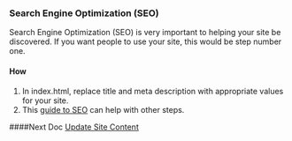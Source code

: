 ### Search Engine Optimization (SEO)  
Search Engine Optimization (SEO) is very important to helping your site be 
discovered.  If you want people to use your site, this would be step number one.

#### How
1. In index.html, replace title and meta description with appropriate values for your site. 
2. This [guide to SEO](https://ma.ttias.be/technical-guide-seo/) can help with other steps.

####Next Doc
[Update Site Content](https://github.com/OpenPhysProject/OpenPhys/blob/master/docs/newSiteDocs/06_Update_Site_Content.md)